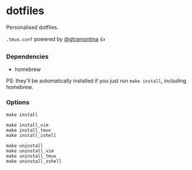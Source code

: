 dotfiles
========

Personalised dotfiles.

`.tmux.conf` powered by [@gtramontina](https://github.com/gtramontina) :+1:

### Dependencies
* homebrew

PS: they'll be automatically installed if you just run `make install`, including
homebrew.

### Options

```
make install

make install_vim
make install_tmux
make install_zshell

make uninstall
make uninstall_vim
make uninstall_tmux
make uninstall_zshell
```

